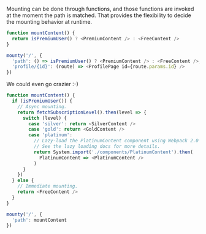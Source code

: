 Mounting can be done through functions, and those functions are invoked at the moment the path is matched. That provides the flexibility to decide the mounting behavior at runtime.

```javascript
function mountContent() {
  return isPremiumUser() ? <PremiumContent /> : <FreeContent />
}

mounty('/', {
  'path': () => isPremiumUser() ? <PremiumContent /> : <FreeContent />,
  'profile/{id}': (route) => <ProfilePage id={route.params.id} />
})
```

We could even go crazier :-)
```javascript
function mountContent() {
  if (isPremiumUser()) {
    // Async mounting.
    return fetchSubscriptionLevel().then(level => {
      switch (level) {
        case 'silver': return <SilverContent />
        case 'gold': return <GoldContent />
        case 'platinum':
          // Lazy-load the PlatinumContent component using Webpack 2.0
          // See the lazy loading docs for more details.
          return System.import('./components/PlatinumContent').then(
            PlatinumContent => <PlatinumContent />
          )
      }
    })
  } else {
    // Immediate mounting.
    return <FreeContent />
  }
}

mounty('/', {
  'path': mountContent
})
```
